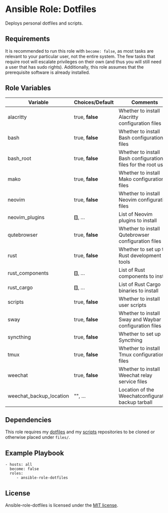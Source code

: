 # Ansible Role: Dotfiles

Deploys personal dotfiles and scripts.

## Requirements

It is recommended to run this role with `become: false`, as most tasks are relevant to your particular user, not the entire system. The few tasks that require root will escalate privileges on their own (and thus you will still need a user that has sudo rights). Additionally, this role assumes that the prerequisite software is already installed.

## Role Variables

| Variable                | Choices/**Default** | Comments                                                      |
| ----------------------- | ------------------- | ------------------------------------------------------------- |
| alacritty               | true, **false**     | Whether to install Alacritty configuration files              |
| bash                    | true, **false**     | Whether to install Bash configuration files                   |
| bash_root               | true, **false**     | Whether to install Bash configuration files for the root user |
| mako                    | true, **false**     | Whether to install Mako configuration files                   |
| neovim                  | true, **false**     | Whether to install Neovim configuration files                 |
| neovim_plugins          | **[]**, …           | List of Neovim plugins to install                             |
| qutebrowser             | true, **false**     | Whether to install Qutebrowser configuration files            |
| rust                    | true, **false**     | Whether to set up the Rust development tools                  |
| rust_components         | **[]**, …           | List of Rust components to install                            |
| rust_cargo              | **[]**, …           | List of Rust Cargo binaries to install                        |
| scripts                 | true, **false**     | Whether to install user scripts                               |
| sway                    | true, **false**     | Whether to install Sway and Waybar configuration files        |
| syncthing               | true, **false**     | Whether to set up Syncthing                                   |
| tmux                    | true, **false**     | Whether to install Tmux configuration files                   |
| weechat                 | true, **false**     | Whether to install Weechat relay service files                |
| weechat_backup_location | "", …               | Location of the Weechatconfiguration backup tarball           |

## Dependencies

This role requires my [dotfiles](https://github.com/zaszi/dotfiles) and my [scripts](https://github.com/zaszi/scripts) repositories to be cloned or otherwise placed under `files/`.

## Example Playbook

    - hosts: all
      become: false
      roles:
         - ansible-role-dotfiles

## License

Ansible-role-dotfiles is licensed under the [MIT license](LICENSE).
